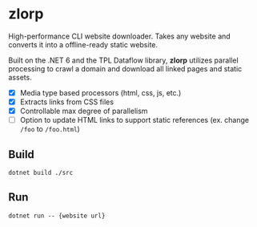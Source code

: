 # zlorp
High-performance CLI website downloader. Takes any website and converts it into a offline-ready static website.

Built on the .NET 6 and the TPL Dataflow library, **zlorp** utilizes parallel processing to crawl a domain and download all linked pages and static assets. 

- [x] Media type based processors (html, css, js, etc.)
- [x] Extracts links from CSS files
- [x] Controllable max degree of parallelism
- [ ] Option to update HTML links to support static references (ex. change `/foo` to `/foo.html`)

## Build
`dotnet build ./src`

## Run
`dotnet run -- {website url}`
